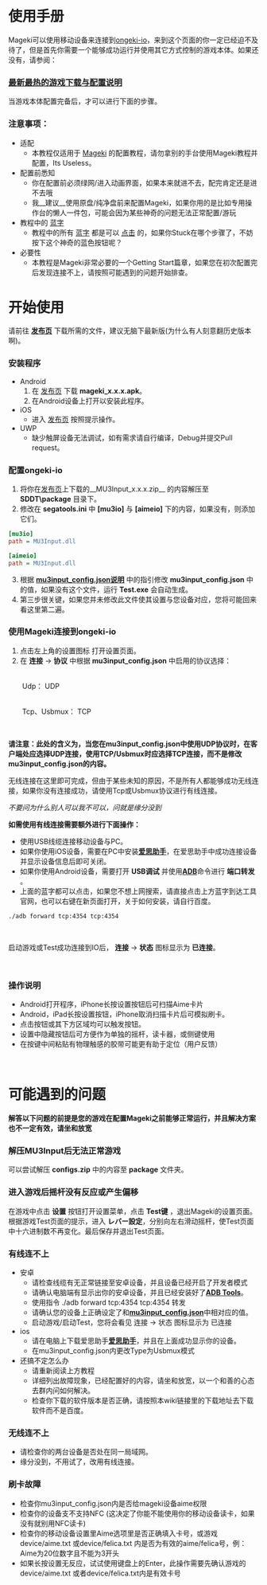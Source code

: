 # 使用手册
Mageki可以使用移动设备来连接到[ongeki-io](https://github.com/Sanheiii/ongeki-io)，来到这个页面的你一定已经迫不及待了，但是首先你需要一个能够成功运行并使用其它方式控制的游戏本体。如果还没有，请参阅：
### [最新最热的游戏下载与配置说明](https://sddt-dist.sys-all.xyz/145/app/SDDT_1.45.01_20240401114514_0.app)
当游戏本体配置完备后，才可以进行下面的步骤。

### 注意事项：
- 适配
  - 本教程仅适用于 [Mageki]([https://sddt-dist.sys-all.xyz/145/app/SDDT_1.45.01_20240401114514_0.app](https://github.com/Sanheiii/Mageki)) 的配置教程，请勿拿别的手台使用Mageki教程并配置，Its Useless。
- 配置前悉知
  - 你在配置前必须绿网/进入动画界面，如果本来就进不去，配完肯定还是进不去哦
  - 我__建议__使用原盘/纯净盘前来配置Mageki，如果你用的是比如专用操作台的懒人一件包，可能会因为某些神奇的问题无法正常配置/游玩
- 教程中的 [蓝字](https://sddt-dist.sys-all.xyz/145/app/SDDT_1.45.01_20240401114514_0.app)
  - 教程中的所有 [蓝字](https://sddt-dist.sys-all.xyz/145/app/SDDT_1.45.01_20240401114514_0.app) 都是可以 [点击](https://sddt-dist.sys-all.xyz/145/app/SDDT_1.45.01_20240401114514_0.app) 的，如果你Stuck在哪个步骤了，不妨按下这个神奇的蓝色按钮呢？
- 必要性
  - 本教程是Mageki非常必要的一个Getting Start篇章，如果您在初次配置完后发现连接不上，请按照可能遇到的问题开始排查。

# 开始使用
请前往 __[发布页](https://github.com/Sanheiii/Mageki/releases)__ 下载所需的文件，建议无脑下最新版(为什么有人刻意翻历史版本啊)。
### 安装程序
- Android
  1. 在 [发布页](https://github.com/Sanheiii/Mageki/releases) 下载 __mageki_x.x.x.apk__。
  2. 在Android设备上打开以安装此程序。
- iOS
  - 进入 [发布页](https://github.com/Sanheiii/Mageki/releases) 按照提示操作。
- UWP
  - 缺少触屏设备无法调试，如有需求请自行编译，Debug并提交Pull request。
### 配置ongeki-io
1. 将你在[发布页](https://github.com/Sanheiii/Mageki/releases)上下载的__MU3Input_x.x.x.zip__ 的内容解压至 __SDDT\package__ 目录下。
2. 修改在 __segatools.ini__ 中 __[mu3io]__ 与 __[aimeio]__ 下的内容，如果没有，则添加它们。
``` ini
[mu3io]
path = MU3Input.dll

[aimeio]
path = MU3Input.dll
```
3. 根据 [__mu3input_config.json说明__](https://github.com/Sanheiii/Mageki/wiki/mu3input_config.json) 中的指引修改 __mu3input_config.json__ 中的值，如果没有这个文件，运行 __Test.exe__ 会自动生成。
4. 第三步很关键，如果您并未修改此文件使其设置与您设备对应，您将可能回来看这里第二遍。

### 使用Mageki连接到ongeki-io
1. 点击左上角的设置图标 打开设置页面。
2. 在 __连接__ → __协议__ 中根据 __mu3input_config.json__ 中启用的协议选择：

</br>
　　Udp： UDP

</br>
</br>

　　Tcp、Usbmux： TCP

</br>

__请注意：此处的含义为，当您在mu3input_config.json中使用UDP协议时，在客户端处应选择UDP连接，使用TCP/Usbmux时应选择TCP连接，而不是修改mu3input_config.json的内容。__

无线连接在这里即可完成，但由于某些未知的原因，不是所有人都能够成功无线连接，如果你没有连接成功，请使用Tcp或Usbmux协议进行有线连接。

_不要问为什么别人可以我不可以，问就是缘分没到_

__如需使用有线连接需要额外进行下面操作：__

- 使用USB线缆连接移动设备与PC。
- 如果你使用iOS设备，需要在PC中安装[__爱思助手__](https://www.i4.cn/)，在爱思助手中成功连接设备并显示设备信息后即可关闭。
- 如果你使用Android设备，需要打开 __USB调试__ 并使用[__ADB__](https://developer.android.com/studio/releases/platform-tools)命令进行 __端口转发__ 。
- 上面的蓝字都可以点击，如果您不想上网搜索，请直接点击上方蓝字到达工具官网，也可以右键在新页面打开，关于如何安装，请自行百度。
```
./adb forward tcp:4354 tcp:4354
```


<br/>

启动游戏或Test成功连接到IO后， __连接__ → __状态__ 图标显示为 __已连接__。

<br/>

### 操作说明
- Android打开程序，iPhone长按设置按钮后可扫描Aime卡片
- Android，iPad长按设置按钮，iPhone取消扫描卡片后可模拟刷卡。
- 点击按钮或其下方区域均可以触发按钮。
- 设置中隐藏按钮后可方便作为单独的摇杆，读卡器，或侧键使用
- 在按键中间粘贴有物理触感的胶带可能更有助于定位（用户反馈）

<br/>

# 可能遇到的问题

__解答以下问题的前提是您的游戏在配置Mageki之前能够正常运行，并且解决方案也不一定有效，请坐和放宽__
### 解压MU3Input后无法正常游戏
可以尝试解压 __configs.zip__ 中的内容至 __package__ 文件夹。
### 进入游戏后摇杆没有反应或产生偏移
在游戏中点击 __设置__ 按钮打开设置菜单，点击 __Test键__ ，退出Mageki的设置页面。根据游戏Test页面的提示，进入 __レバー設定__，分别向左右滑动摇杆，使Test页面中十六进制数不再变化。最后保存并退出Test页面。
### 有线连不上
- 安卓
  - 请检查线缆有无正常链接至安卓设备，并且设备已经开启了开发者模式
  - 请确认电脑端有显示出你的安卓设备，并且已经安装好了[__ADB Tools__](https://developer.android.com/studio/releases/platform-tools)。
  - 使用指令 ./adb forward tcp:4354 tcp:4354 转发
  - 请确认您的设备上正确设定了和[__mu3input_config.json__](https://github.com/Sanheiii/Mageki/wiki/mu3input_config.json)中相对应的值。
  - 启动游戏/启动Test，您将会看见 连接 → 状态 图标显示为 已连接
- ios
  - 请在电脑上下载爱思助手[__爱思助手__](https://www.i4.cn/)，并且在上面成功显示你的设备。
  - 在mu3input_config.json内更改Type为Usbmux模式
- 还搞不定怎么办
  - 请重新阅读上方教程
  - 详细列出故障现象，已经配置好的内容，请坐和放宽，以一个和善的心态去群内问如何解决。
  - 检查你下载的软件版本是否正确，请按照本wiki链接里的下载地址去下载软件而不是百度。
### 无线连不上
  - 请检查你的两台设备是否处在同一局域网。
  - 缘分没到，不用试了，改用有线连接。
### 刷卡故障
  - 检查你mu3input_config.json内是否给mageki设备aime权限
  - 检查你的设备支不支持NFC (这决定了你能不能使用你的移动设备读卡，如果没有就别用NFC读卡)
  - 检查你的移动设备设置里Aime选项里是否正确填入卡号，或游戏device/aime.txt 或device/felica.txt 内是否为有效的aime/felica号，例：Aime为20位数字且不能为3开头
  - 如果长按设置无反应，试试使用键盘上的Enter，此操作需要先确认游戏的device/aime.txt 或者device/felica.txt内是有效卡号
